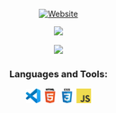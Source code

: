<div align="center">
   
[![Website](https://img.shields.io/website?label=venydev&style=for-the-badge&url=https%3A%2F%2Fcodestackr.com)](https://discord.gg/TGjGUchWsk)
   
<p align="center">
    <a href="https://instagram.com/reye242" target"blank_"><img src="https://img.shields.io/badge/INSTAGRAM%20-DC3175.svg?&style=for-the-badge&logo=instagram&logoColor=white"></a>
   </p>                                                          

<a href="https://discord.com/users/896501825560256592" target="_blank">
   <img src="https://lanyard-profile-readme.vercel.app/api/896501825560256592?theme=black&bg=1E2D35&animated=true&hideDiscrim=false&borderRadius=20px">
</a>


### Languages and Tools:

<img align="center" alt="Visual Studio Code" width="26px" src="https://raw.githubusercontent.com/github/explore/80688e429a7d4ef2fca1e82350fe8e3517d3494d/topics/visual-studio-code/visual-studio-code.png" />
<img align="center" alt="HTML5" width="26px" src="https://raw.githubusercontent.com/github/explore/80688e429a7d4ef2fca1e82350fe8e3517d3494d/topics/html/html.png" />
<img align="center" alt="CSS3" width="26px" src="https://raw.githubusercontent.com/github/explore/80688e429a7d4ef2fca1e82350fe8e3517d3494d/topics/css/css.png" /> 
<img align="center" alt="JavaScript" width="26px" src="https://raw.githubusercontent.com/github/explore/80688e429a7d4ef2fca1e82350fe8e3517d3494d/topics/javascript/javascript.png"/>
</div>
